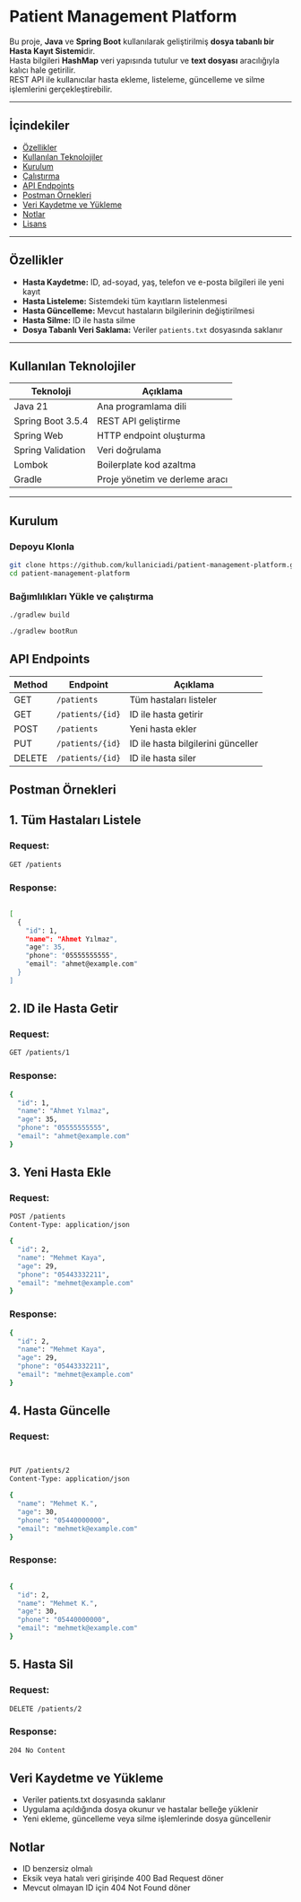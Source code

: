 #  Patient Management Platform

Bu proje, **Java** ve **Spring Boot** kullanılarak geliştirilmiş **dosya tabanlı bir Hasta Kayıt Sistemi**dir.  
Hasta bilgileri **HashMap** veri yapısında tutulur ve **text dosyası** aracılığıyla kalıcı hale getirilir.  
REST API ile kullanıcılar hasta ekleme, listeleme, güncelleme ve silme işlemlerini gerçekleştirebilir.

---

##  İçindekiler
- [Özellikler](#-özellikler)
- [Kullanılan Teknolojiler](#-kullanılan-teknolojiler)
- [Kurulum](#-kurulum)
- [Çalıştırma](#-çalıştırma)
- [API Endpoints](#-api-endpoints)
- [Postman Örnekleri](#-postman-örnekleri)
- [Veri Kaydetme ve Yükleme](#-veri-kaydetme-ve-yükleme)
- [Notlar](#-notlar)
- [Lisans](#-lisans)

---

##  Özellikler
- **Hasta Kaydetme:** ID, ad-soyad, yaş, telefon ve e-posta bilgileri ile yeni kayıt
- **Hasta Listeleme:** Sistemdeki tüm kayıtların listelenmesi
- **Hasta Güncelleme:** Mevcut hastaların bilgilerinin değiştirilmesi
- **Hasta Silme:** ID ile hasta silme
- **Dosya Tabanlı Veri Saklama:** Veriler `patients.txt` dosyasında saklanır

---

## Kullanılan Teknolojiler
| Teknoloji  | Açıklama |
|------------|----------|
| Java 21    | Ana programlama dili |
| Spring Boot 3.5.4 | REST API geliştirme |
| Spring Web | HTTP endpoint oluşturma |
| Spring Validation | Veri doğrulama |
| Lombok | Boilerplate kod azaltma |
| Gradle | Proje yönetim ve derleme aracı |

---

##  Kurulum

### Depoyu Klonla
```bash
git clone https://github.com/kullaniciadi/patient-management-platform.git
cd patient-management-platform
```

### Bağımlılıkları Yükle ve çalıştırma
```bash
./gradlew build
```

```bash
./gradlew bootRun
 ```

## API Endpoints

| Method | Endpoint         | Açıklama                           |
| ------ | ---------------- | ---------------------------------- |
| GET    | `/patients`      | Tüm hastaları listeler             |
| GET    | `/patients/{id}` | ID ile hasta getirir               |
| POST   | `/patients`      | Yeni hasta ekler                   |
| PUT    | `/patients/{id}` | ID ile hasta bilgilerini günceller |
| DELETE | `/patients/{id}` | ID ile hasta siler                 |

## Postman Örnekleri 


## 1. Tüm Hastaları Listele
### Request:

```bash
GET /patients
 ```

### Response:

```bash

[
  {
    "id": 1,
    "name": "Ahmet Yılmaz",
    "age": 35,
    "phone": "05555555555",
    "email": "ahmet@example.com"
  }
]
```

## 2. ID ile Hasta Getir
### Request:

```bash
GET /patients/1
```
### Response:

```bash
{
  "id": 1,
  "name": "Ahmet Yılmaz",
  "age": 35,
  "phone": "05555555555",
  "email": "ahmet@example.com"
}
```
## 3. Yeni Hasta Ekle

### Request:

```bash
POST /patients
Content-Type: application/json

{
  "id": 2,
  "name": "Mehmet Kaya",
  "age": 29,
  "phone": "05443332211",
  "email": "mehmet@example.com"
}
```

### Response:

```bash
{
  "id": 2,
  "name": "Mehmet Kaya",
  "age": 29,
  "phone": "05443332211",
  "email": "mehmet@example.com"
}
```

## 4. Hasta Güncelle

### Request:
```bash


PUT /patients/2
Content-Type: application/json

{
  "name": "Mehmet K.",
  "age": 30,
  "phone": "05440000000",
  "email": "mehmetk@example.com"
}
```
### Response:
```bash

{
  "id": 2,
  "name": "Mehmet K.",
  "age": 30,
  "phone": "05440000000",
  "email": "mehmetk@example.com"
}
```

## 5. Hasta Sil

### Request:

```bash
DELETE /patients/2
```

### Response:
```bash
204 No Content
```

## Veri Kaydetme ve Yükleme
- Veriler patients.txt dosyasında saklanır
- Uygulama açıldığında dosya okunur ve hastalar belleğe yüklenir
- Yeni ekleme, güncelleme veya silme işlemlerinde dosya güncellenir

 ## Notlar
- ID benzersiz olmalı
- Eksik veya hatalı veri girişinde 400 Bad Request döner
- Mevcut olmayan ID için 404 Not Found döner










